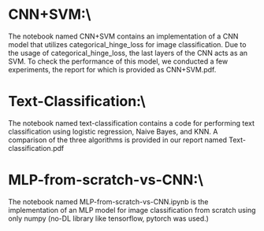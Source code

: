 # CNN+SVM:\
The notebook named CNN+SVM contains an implementation of a CNN model that utilizes categorical_hinge_loss for image classification. Due to the usage of categorical_hinge_loss, the last layers of the CNN acts as an SVM. To check the performance of this model, we conducted a few experiments, the report for which is provided as CNN+SVM.pdf. 

# Text-Classification:\
The notebook named text-classification contains a code for performing text classification using logistic regression, Naive Bayes, and KNN. A comparison of the three algorithms is provided in our report named Text-classification.pdf

# MLP-from-scratch-vs-CNN:\
The notebook named MLP-from-scratch-vs-CNN.ipynb is the implementation of an MLP model for image classification from scratch using only numpy (no-DL library like tensorflow, pytorch was used.)
